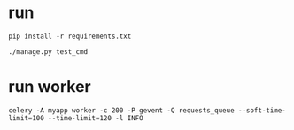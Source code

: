 # run
```pip install -r requirements.txt```

```./manage.py test_cmd```

# run worker
```celery -A myapp worker -c 200 -P gevent -Q requests_queue --soft-time-limit=100 --time-limit=120 -l INFO```
